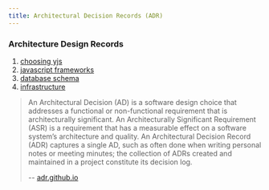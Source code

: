 ```yaml
---
title: Architectural Decision Records (ADR)
---
```



### Architecture Design Records

1. [choosing yjs](./01-choosing-yjs)
1. [javascript frameworks](./02-javascript-frameworks)
1. [database schema](./03-database-schema)
1. [infrastructure](./04-infrastructure)


> An Architectural Decision (AD) is a software design choice that addresses a functional or non-functional requirement that is architecturally significant.
> An Architecturally Significant Requirement (ASR) is a requirement that has a measurable effect on a software system’s architecture and quality.
> An Architectural Decision Record (ADR) captures a single AD, such as often done when writing personal notes or meeting minutes; the collection of ADRs created and maintained in a project constitute its decision log.
>
> -- [adr.github.io](https://adr.github.io/)
